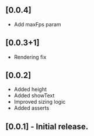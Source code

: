 ## [0.0.4]
* Add maxFps param

## [0.0.3+1]
* Rendering fix

## [0.0.2]
* Added height
* Added showText
* Improved sizing logic
* Added asserts

## [0.0.1] - Initial release.

